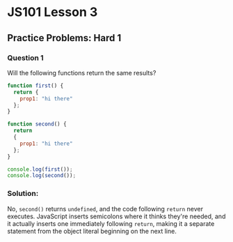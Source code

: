# JS101 Lesson 3
## Practice Problems: Hard 1
### Question 1

Will the following functions return the same results?

```js
function first() {
  return {
    prop1: "hi there"
  };
}

function second() {
  return
  {
    prop1: "hi there"
  };
}

console.log(first());
console.log(second());
```

### Solution:
No, `second()` returns `undefined`, and the code following `return` never
executes. JavaScript inserts semicolons where it thinks they're needed, and it
actually inserts one immediately following `return`, making it a separate
statement from the object literal beginning on the next line.